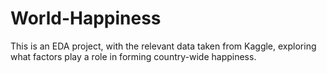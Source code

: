 # World-Happiness
This is an EDA project, with the relevant data taken from Kaggle, exploring what factors play a role in forming country-wide happiness.
